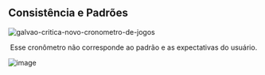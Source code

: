 ## Consistência e Padrões

![galvao-critica-novo-cronometro-de-jogos](https://github.com/erickhoawata/bertoti/assets/126245787/1fad51c7-2272-41d5-a1f3-4fa6c3d07225)

<p align="center">
  Esse cronômetro não corresponde ao padrão e as expectativas do usuário.
</p>

![image](https://github.com/erickhoawata/bertoti/assets/126245787/c5025744-7903-4fe3-bc9f-c3eb0d5ee7f3)
